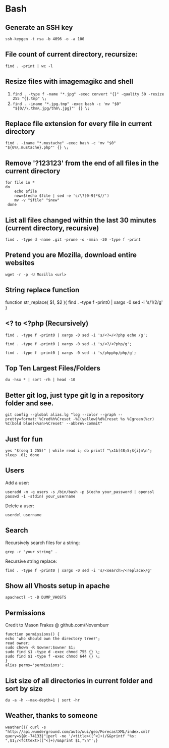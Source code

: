 # Bash

## Generate an SSH key

`ssh-keygen -t rsa -b 4096 -o -a 100`

## File count of current directory, recursize:

`find . -print | wc -l`

## Resize files with imagemagikc and shell

1. `find . -type f -name "*.jpg" -exec convert "{}" -quality 50 -resize 255 "{}.tmp" \;`
2. `find . -iname "*.jpg.tmp" -exec bash -c 'mv "$0" "${0//\.thm\.jpg/thm\.jpg}"' {} \;`

## Replace file extension for every file in current directory

`find . -iname "*.mustache" -exec bash -c 'mv "$0" "${0%\.mustache}.php"' {} \;`

## Remove '?123123' from the end of all files in the current directory

```
for file in *
do
	echo $file
    new=$(echo $file | sed -e 's/\?[0-9]*$//')
    mv -v "$file" "$new"
 done
```

## List all files changed within the last 30 minutes (current directory, recursive)

`find . -type d -name .git -prune -o -mmin -30 -type f -print`

## Pretend you are Mozilla, download entire websites

`wget -r -p -U Mozilla <url>`

## String replace function
function str_replace( $1, $2 ){
  find . -type f -print0 | xargs -0 sed -i 's/$1/$2/g'
}

## <? to <?php (Recursively)

`find . -type f -print0 | xargs -0 sed -i 's/<?=/<?php echo /g';`

`find . -type f -print0 | xargs -0 sed -i 's/<?/<?php/g';`

`find . -type f -print0 | xargs -0 sed -i 's/phpphp/php/g';`

## Top Ten Largest Files/Folders

`du -hsx * | sort -rh | head -10`

## Better git log, just type git lg in a repository folder and see.

`git config --global alias.lg "log --color --graph --pretty=format:'%Cred%h%Creset -%C(yellow)%d%Creset %s %Cgreen(%cr) %C(bold blue)<%an>%Creset' --abbrev-commit"`

## Just for fun

`yes "$(seq 1 255)" | while read i; do printf "\x1b[48;5;${i}m\n"; sleep .01; done`

## Users

Add a user:

`useradd -m -g users -s /bin/bash -p $(echo your_password | openssl passwd -1 -stdin) your_username`

Delete a user:

`userdel username`

## Search

Recursively search files for a string:

`grep -r "your string" .`

Recursive string replace:

`find . -type f -print0 | xargs -0 sed -i 's/<search>/<replace>/g'`

## Show all Vhosts setup in apache

`apachectl -t -D DUMP_VHOSTS`

## Permissions

Credit to Mason Frakes @ github.com/Novemburr

```
function permissions() {
echo 'who should own the directory tree?';
read owner;
sudo chown -R $owner:$owner $1;
sudo find $1 -type d -exec chmod 755 {} \;
sudo find $1 -type f -exec chmod 644 {} \;
}
alias perms='permissions';
```

## List size of all directories in current folder and sort by size

`du -a -h --max-depth=1 | sort -hr`

## Weather, thanks to someone

`weather(){ curl -s "http://api.wunderground.com/auto/wui/geo/ForecastXML/index.xml?query=${@:-74133}"|perl -ne '/<title>([^<]+)/&&printf "%s: ",$1;/<fcttext>([^<]+)/&&print $1,"\n"';}`
